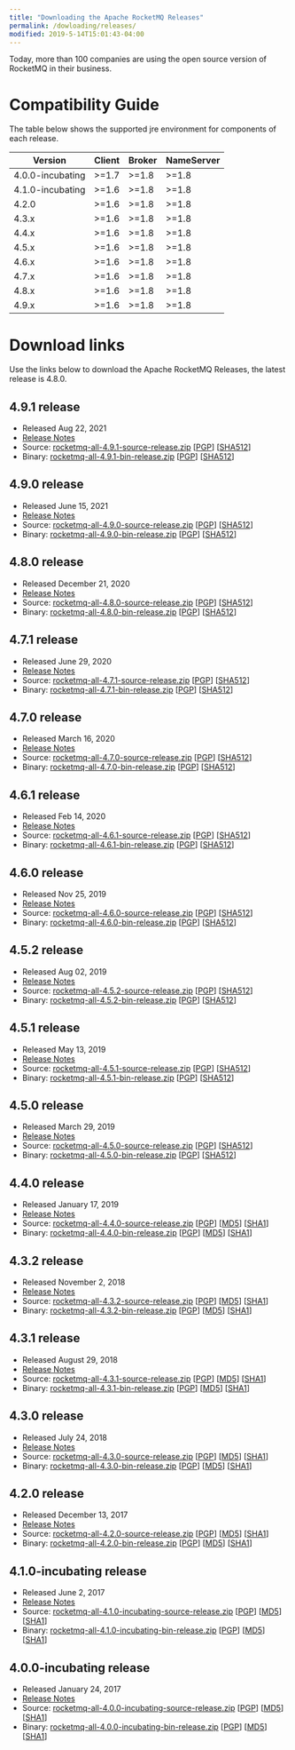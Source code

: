 ```yaml
---
title: "Downloading the Apache RocketMQ Releases"
permalink: /dowloading/releases/
modified: 2019-5-14T15:01:43-04:00
---
```


Today, more than 100 companies are using the 
open source version of RocketMQ in their business.  
 
 
# Compatibility Guide
The table below shows the supported jre environment for components of each release.

| Version | Client | Broker | NameServer |
| --- | --- | --- | --- |
| 4.0.0-incubating | >=1.7 | >=1.8 | >=1.8 |
| 4.1.0-incubating | >=1.6 | >=1.8 | >=1.8 |
| 4.2.0 | >=1.6 | >=1.8 | >=1.8 |
| 4.3.x | >=1.6 | >=1.8 | >=1.8 |
| 4.4.x | >=1.6 | >=1.8 | >=1.8 |
| 4.5.x | >=1.6 | >=1.8 | >=1.8 |
| 4.6.x | >=1.6 | >=1.8 | >=1.8 |
| 4.7.x | >=1.6 | >=1.8 | >=1.8 |
| 4.8.x | >=1.6 | >=1.8 | >=1.8 |
| 4.9.x | >=1.6 | >=1.8 | >=1.8 |


# Download links

Use the links below to download the Apache RocketMQ Releases, the latest release is 4.8.0.

## 4.9.1 release

* Released Aug 22, 2021
* [Release Notes](/release_notes/release-notes-4.9.1)
* Source: [rocketmq-all-4.9.1-source-release.zip](https://www.apache.org/dyn/closer.cgi?path=rocketmq/4.9.1/rocketmq-all-4.9.1-source-release.zip) [[PGP](https://www.apache.org/dist/rocketmq/4.9.1/rocketmq-all-4.9.1-source-release.zip.asc)] [[SHA512](https://www.apache.org/dist/rocketmq/4.9.1/rocketmq-all-4.9.1-source-release.zip.sha512)]
* Binary: [rocketmq-all-4.9.1-bin-release.zip](https://www.apache.org/dyn/closer.cgi?path=rocketmq/4.9.1/rocketmq-all-4.9.1-bin-release.zip) [[PGP](https://www.apache.org/dist/rocketmq/4.9.1/rocketmq-all-4.9.1-bin-release.zip.asc)] [[SHA512](https://www.apache.org/dist/rocketmq/4.9.1/rocketmq-all-4.9.1-bin-release.zip.sha512)]


## 4.9.0 release

* Released June 15, 2021
* [Release Notes](/release_notes/release-notes-4.9.0)
* Source: [rocketmq-all-4.9.0-source-release.zip](https://www.apache.org/dyn/closer.cgi?path=rocketmq/4.9.0/rocketmq-all-4.9.0-source-release.zip) [[PGP](https://www.apache.org/dist/rocketmq/4.9.0/rocketmq-all-4.9.0-source-release.zip.asc)] [[SHA512](https://www.apache.org/dist/rocketmq/4.9.0/rocketmq-all-4.9.0-source-release.zip.sha512)]
* Binary: [rocketmq-all-4.9.0-bin-release.zip](https://www.apache.org/dyn/closer.cgi?path=rocketmq/4.9.0/rocketmq-all-4.9.0-bin-release.zip) [[PGP](https://www.apache.org/dist/rocketmq/4.9.0/rocketmq-all-4.9.0-bin-release.zip.asc)] [[SHA512](https://www.apache.org/dist/rocketmq/4.9.0/rocketmq-all-4.9.0-bin-release.zip.sha512)]

## 4.8.0 release

* Released December 21, 2020
* [Release Notes](/release_notes/release-notes-4.8.0)
* Source: [rocketmq-all-4.8.0-source-release.zip](https://www.apache.org/dyn/closer.cgi?path=rocketmq/4.8.0/rocketmq-all-4.8.0-source-release.zip) [[PGP](https://www.apache.org/dist/rocketmq/4.8.0/rocketmq-all-4.8.0-source-release.zip.asc)] [[SHA512](https://www.apache.org/dist/rocketmq/4.8.0/rocketmq-all-4.8.0-source-release.zip.sha512)]
* Binary: [rocketmq-all-4.8.0-bin-release.zip](https://www.apache.org/dyn/closer.cgi?path=rocketmq/4.8.0/rocketmq-all-4.8.0-bin-release.zip) [[PGP](https://www.apache.org/dist/rocketmq/4.8.0/rocketmq-all-4.8.0-bin-release.zip.asc)] [[SHA512](https://www.apache.org/dist/rocketmq/4.8.0/rocketmq-all-4.8.0-bin-release.zip.sha512)]

## 4.7.1 release

* Released June 29, 2020
* [Release Notes](/release_notes/release-notes-4.7.1)
* Source: [rocketmq-all-4.7.1-source-release.zip](https://archive.apache.org/dist/rocketmq/4.7.1/rocketmq-all-4.7.1-source-release.zip) [[PGP](https://www.apache.org/dist/rocketmq/4.7.1/rocketmq-all-4.7.1-source-release.zip.asc)] [[SHA512](https://www.apache.org/dist/rocketmq/4.7.1/rocketmq-all-4.7.1-source-release.zip.sha512)]
* Binary: [rocketmq-all-4.7.1-bin-release.zip](https://archive.apache.org/dist/rocketmq/4.7.1/rocketmq-all-4.7.1-bin-release.zip) [[PGP](https://www.apache.org/dist/rocketmq/4.7.1/rocketmq-all-4.7.1-bin-release.zip.asc)] [[SHA512](https://www.apache.org/dist/rocketmq/4.7.1/rocketmq-all-4.7.1-bin-release.zip.sha512)]

## 4.7.0 release

* Released March 16, 2020
* [Release Notes](/release_notes/release-notes-4.7.0)
* Source: [rocketmq-all-4.7.0-source-release.zip](https://archive.apache.org/dist/rocketmq/4.7.0/rocketmq-all-4.7.0-source-release.zip) [[PGP](https://www.apache.org/dist/rocketmq/4.7.0/rocketmq-all-4.7.0-source-release.zip.asc)] [[SHA512](https://www.apache.org/dist/rocketmq/4.7.0/rocketmq-all-4.7.0-source-release.zip.sha512)]
* Binary: [rocketmq-all-4.7.0-bin-release.zip](https://archive.apache.org/dist/rocketmq/4.7.0/rocketmq-all-4.7.0-bin-release.zip) [[PGP](https://www.apache.org/dist/rocketmq/4.7.0/rocketmq-all-4.7.0-bin-release.zip.asc)] [[SHA512](https://www.apache.org/dist/rocketmq/4.7.0/rocketmq-all-4.7.0-bin-release.zip.sha512)]

## 4.6.1 release

* Released Feb 14, 2020
* [Release Notes](/release_notes/release-notes-4.6.1)
* Source: [rocketmq-all-4.6.1-source-release.zip](https://archive.apache.org/dist/rocketmq/4.6.1/rocketmq-all-4.6.1-source-release.zip) [[PGP](https://archive.apache.org/dist/rocketmq/4.6.1/rocketmq-all-4.6.1-source-release.zip.asc)] [[SHA512](https://archive.apache.org/dist/rocketmq/4.6.1/rocketmq-all-4.6.1-source-release.zip.sha512)]
* Binary: [rocketmq-all-4.6.1-bin-release.zip](https://archive.apache.org/dist/rocketmq/4.6.1/rocketmq-all-4.6.1-bin-release.zip) [[PGP](https://archive.apache.org/dist/rocketmq/4.6.1/rocketmq-all-4.6.1-bin-release.zip.asc)] [[SHA512](https://archive.apache.org/dist/rocketmq/4.6.1/rocketmq-all-4.6.1-bin-release.zip.sha512)]

## 4.6.0 release

* Released Nov 25, 2019
* [Release Notes](/release_notes/release-notes-4.6.0)
* Source: [rocketmq-all-4.6.0-source-release.zip](https://archive.apache.org/dist/rocketmq/4.6.0/rocketmq-all-4.6.0-source-release.zip) [[PGP](https://archive.apache.org/dist/rocketmq/4.6.0/rocketmq-all-4.6.0-source-release.zip.asc)] [[SHA512](https://archive.apache.org/dist/rocketmq/4.6.0/rocketmq-all-4.6.0-source-release.zip.sha512)]
* Binary: [rocketmq-all-4.6.0-bin-release.zip](https://archive.apache.org/dist/rocketmq/4.6.0/rocketmq-all-4.6.0-bin-release.zip) [[PGP](https://archive.apache.org/dist/rocketmq/4.6.0/rocketmq-all-4.6.0-bin-release.zip.asc)] [[SHA512](https://archive.apache.org/dist/rocketmq/4.6.0/rocketmq-all-4.6.0-bin-release.zip.sha512)]

## 4.5.2 release

* Released Aug 02, 2019
* [Release Notes](/release_notes/release-notes-4.5.2)
* Source: [rocketmq-all-4.5.2-source-release.zip](https://archive.apache.org/dist/rocketmq/4.5.2/rocketmq-all-4.5.2-source-release.zip) [[PGP](https://archive.apache.org/dist/rocketmq/4.5.2/rocketmq-all-4.5.2-source-release.zip.asc)] [[SHA512](https://archive.apache.org/dist/rocketmq/4.5.2/rocketmq-all-4.5.2-source-release.zip.sha512)]
* Binary: [rocketmq-all-4.5.2-bin-release.zip](https://archive.apache.org/dist/rocketmq/4.5.2/rocketmq-all-4.5.2-bin-release.zip) [[PGP](https://archive.apache.org/dist/rocketmq/4.5.2/rocketmq-all-4.5.2-bin-release.zip.asc)] [[SHA512](https://archive.apache.org/dist/rocketmq/4.5.2/rocketmq-all-4.5.2-bin-release.zip.sha512)]

## 4.5.1 release

* Released May 13, 2019
* [Release Notes](/release_notes/release-notes-4.5.1)
* Source: [rocketmq-all-4.5.1-source-release.zip](https://archive.apache.org/dist/rocketmq/4.5.1/rocketmq-all-4.5.1-source-release.zip) [[PGP](https://archive.apache.org/dist/rocketmq/4.5.1/rocketmq-all-4.5.1-source-release.zip.asc)] [[SHA512](https://archive.apache.org/dist/rocketmq/4.5.1/rocketmq-all-4.5.1-source-release.zip.sha512)]
* Binary: [rocketmq-all-4.5.1-bin-release.zip](https://archive.apache.org/dist/rocketmq/4.5.1/rocketmq-all-4.5.1-bin-release.zip) [[PGP](https://archive.apache.org/dist/rocketmq/4.5.1/rocketmq-all-4.5.1-bin-release.zip.asc)] [[SHA512](https://archive.apache.org/dist/rocketmq/4.5.1/rocketmq-all-4.5.1-bin-release.zip.sha512)]

## 4.5.0 release

* Released March 29, 2019
* [Release Notes](/release_notes/release-notes-4.5.0)
* Source: [rocketmq-all-4.5.0-source-release.zip](https://archive.apache.org/dist/rocketmq/4.5.0/rocketmq-all-4.5.0-source-release.zip) [[PGP](https://archive.apache.org/dist/rocketmq/4.5.0/rocketmq-all-4.5.0-source-release.zip.asc)] [[SHA512](https://archive.apache.org/dist/rocketmq/4.5.0/rocketmq-all-4.5.0-source-release.zip.sha512)]
* Binary: [rocketmq-all-4.5.0-bin-release.zip](https://archive.apache.org/dist/rocketmq/4.5.0/rocketmq-all-4.5.0-bin-release.zip) [[PGP](https://archive.apache.org/dist/rocketmq/4.5.0/rocketmq-all-4.5.0-bin-release.zip.asc)] [[SHA512](https://archive.apache.org/dist/rocketmq/4.5.0/rocketmq-all-4.5.0-bin-release.zip.sha512)]

## 4.4.0 release

* Released January 17, 2019
* [Release Notes](/release_notes/release-notes-4.4.0)
* Source: [rocketmq-all-4.4.0-source-release.zip](https://archive.apache.org/dist/rocketmq/4.4.0/rocketmq-all-4.4.0-source-release.zip) [[PGP](https://archive.apache.org/dist/rocketmq/4.4.0/rocketmq-all-4.4.0-source-release.zip.asc)] [[MD5](https://archive.apache.org/dist/rocketmq/4.4.0/rocketmq-all-4.4.0-source-release.zip.md5)] [[SHA1](https://archive.apache.org/dist/rocketmq/4.4.0/rocketmq-all-4.4.0-source-release.zip.sha1)]
* Binary: [rocketmq-all-4.4.0-bin-release.zip](https://archive.apache.org/dist/rocketmq/4.4.0/rocketmq-all-4.4.0-bin-release.zip) [[PGP](https://archive.apache.org/dist/rocketmq/4.4.0/rocketmq-all-4.4.0-bin-release.zip.asc)] [[MD5](https://archive.apache.org/dist/rocketmq/4.4.0/rocketmq-all-4.4.0-bin-release.zip.md5)] [[SHA1](https://archive.apache.org/dist/rocketmq/4.4.0/rocketmq-all-4.4.0-bin-release.zip.sha1)]

## 4.3.2 release

* Released November 2, 2018
* [Release Notes](/release_notes/release-notes-4.3.2)
* Source: [rocketmq-all-4.3.2-source-release.zip](https://archive.apache.org/dist/rocketmq/4.3.2/rocketmq-all-4.3.2-source-release.zip) [[PGP](https://archive.apache.org/dist/rocketmq/4.3.2/rocketmq-all-4.3.2-source-release.zip.asc)] [[MD5](https://archive.apache.org/dist/rocketmq/4.3.2/rocketmq-all-4.3.2-source-release.zip.md5)] [[SHA1](https://archive.apache.org/dist/rocketmq/4.3.2/rocketmq-all-4.3.2-source-release.zip.sha1)]
* Binary: [rocketmq-all-4.3.2-bin-release.zip](https://archive.apache.org/dist/rocketmq/4.3.2/rocketmq-all-4.3.2-bin-release.zip) [[PGP](https://archive.apache.org/dist/rocketmq/4.3.2/rocketmq-all-4.3.2-bin-release.zip.asc)] [[MD5](https://archive.apache.org/dist/rocketmq/4.3.2/rocketmq-all-4.3.2-bin-release.zip.md5)] [[SHA1](https://archive.apache.org/dist/rocketmq/4.3.2/rocketmq-all-4.3.2-bin-release.zip.sha1)]

## 4.3.1 release

* Released August 29, 2018
* [Release Notes](/release_notes/release-notes-4.3.1)
* Source: [rocketmq-all-4.3.1-source-release.zip](https://archive.apache.org/dist/rocketmq/4.3.1/rocketmq-all-4.3.1-source-release.zip) [[PGP](https://archive.apache.org/dist/rocketmq/4.3.1/rocketmq-all-4.3.1-source-release.zip.asc)] [[MD5](https://archive.apache.org/dist/rocketmq/4.3.1/rocketmq-all-4.3.1-source-release.zip.md5)] [[SHA1](https://archive.apache.org/dist/rocketmq/4.3.1/rocketmq-all-4.3.1-source-release.zip.sha1)]
* Binary: [rocketmq-all-4.3.1-bin-release.zip](https://archive.apache.org/dist/rocketmq/4.3.1/rocketmq-all-4.3.1-bin-release.zip) [[PGP](https://archive.apache.org/dist/rocketmq/4.3.1/rocketmq-all-4.3.1-bin-release.zip.asc)] [[MD5](https://archive.apache.org/dist/rocketmq/4.3.1/rocketmq-all-4.3.1-bin-release.zip.md5)] [[SHA1](https://archive.apache.org/dist/rocketmq/4.3.1/rocketmq-all-4.3.1-bin-release.zip.sha1)]

## 4.3.0 release

* Released July 24, 2018
* [Release Notes](/release_notes/release-notes-4.3.0)
* Source: [rocketmq-all-4.3.0-source-release.zip](https://archive.apache.org/dist/rocketmq/4.3.0/rocketmq-all-4.3.0-source-release.zip) [[PGP](https://archive.apache.org/dist/rocketmq/4.3.0/rocketmq-all-4.3.0-source-release.zip.asc)] [[MD5](https://archive.apache.org/dist/rocketmq/4.3.0/rocketmq-all-4.3.0-source-release.zip.md5)] [[SHA1](https://archive.apache.org/dist/rocketmq/4.3.0/rocketmq-all-4.3.0-source-release.zip.sha1)]
* Binary: [rocketmq-all-4.3.0-bin-release.zip](https://archive.apache.org/dist/rocketmq/4.3.0/rocketmq-all-4.3.0-bin-release.zip) [[PGP](https://archive.apache.org/dist/rocketmq/4.3.0/rocketmq-all-4.3.0-bin-release.zip.asc)] [[MD5](https://archive.apache.org/dist/rocketmq/4.3.0/rocketmq-all-4.3.0-bin-release.zip.md5)] [[SHA1](https://archive.apache.org/dist/rocketmq/4.3.0/rocketmq-all-4.3.0-bin-release.zip.sha1)]


## 4.2.0 release

* Released December 13, 2017
* [Release Notes](/release_notes/release-notes-4.2.0)
* Source: [rocketmq-all-4.2.0-source-release.zip](https://archive.apache.org/dist/rocketmq/4.2.0/rocketmq-all-4.2.0-source-release.zip) [[PGP](https://archive.apache.org/dist/rocketmq/4.2.0/rocketmq-all-4.2.0-source-release.zip.asc)] [[MD5](https://archive.apache.org/dist/rocketmq/4.2.0/rocketmq-all-4.2.0-source-release.zip.md5)] [[SHA1](https://archive.apache.org/dist/rocketmq/4.2.0/rocketmq-all-4.2.0-source-release.zip.sha1)]
* Binary: [rocketmq-all-4.2.0-bin-release.zip](https://archive.apache.org/dist/rocketmq/4.2.0/rocketmq-all-4.2.0-bin-release.zip) [[PGP](https://archive.apache.org/dist/rocketmq/4.2.0/rocketmq-all-4.2.0-bin-release.zip.asc)] [[MD5](https://archive.apache.org/dist/rocketmq/4.2.0/rocketmq-all-4.2.0-bin-release.zip.md5)] [[SHA1](https://archive.apache.org/dist/rocketmq/4.2.0/rocketmq-all-4.2.0-bin-release.zip.sha1)]

## 4.1.0-incubating release

* Released June 2, 2017
* [Release Notes](/release_notes/release-notes-4.1.0-incubating)
* Source: [rocketmq-all-4.1.0-incubating-source-release.zip](https://archive.apache.org/dist/rocketmq/4.1.0-incubating/rocketmq-all-4.1.0-incubating-source-release.zip) [[PGP](https://archive.apache.org/dist/rocketmq/4.1.0-incubating/rocketmq-all-4.1.0-incubating-source-release.zip.asc)] [[MD5](https://archive.apache.org/dist/rocketmq/4.1.0-incubating/rocketmq-all-4.1.0-incubating-source-release.zip.md5)] [[SHA1](https://archive.apache.org/dist/rocketmq/4.1.0-incubating/rocketmq-all-4.1.0-incubating-source-release.zip.sha1)]
* Binary: [rocketmq-all-4.1.0-incubating-bin-release.zip](https://archive.apache.org/dist/rocketmq/4.1.0-incubating/rocketmq-all-4.1.0-incubating-bin-release.zip) [[PGP](https://archive.apache.org/dist/rocketmq/4.1.0-incubating/rocketmq-all-4.1.0-incubating-bin-release.zip.asc)] [[MD5](https://archive.apache.org/dist/rocketmq/4.1.0-incubating/rocketmq-all-4.1.0-incubating-bin-release.zip.md5)] [[SHA1](https://archive.apache.org/dist/rocketmq/4.1.0-incubating/rocketmq-all-4.1.0-incubating-bin-release.zip.sha1)]

## 4.0.0-incubating release

* Released January 24, 2017
* [Release Notes](/release_notes/release-notes-4.0.0-incubating)
* Source: [rocketmq-all-4.0.0-incubating-source-release.zip](https://archive.apache.org/dist/rocketmq/4.0.0-incubating/rocketmq-all-4.0.0-incubating-source-release.zip) [[PGP](https://archive.apache.org/dist/rocketmq/4.0.0-incubating/rocketmq-all-4.0.0-incubating-source-release.zip.asc)] [[MD5](https://archive.apache.org/dist/rocketmq/4.0.0-incubating/rocketmq-all-4.0.0-incubating-source-release.zip.md5)] [[SHA1](https://archive.apache.org/dist/rocketmq/4.0.0-incubating/rocketmq-all-4.0.0-incubating-source-release.zip.sha1)]
* Binary: [rocketmq-all-4.0.0-incubating-bin-release.zip](https://archive.apache.org/dist/rocketmq/4.0.0-incubating/rocketmq-all-4.0.0-incubating-bin-release.zip) [[PGP](https://archive.apache.org/dist/rocketmq/4.0.0-incubating/rocketmq-all-4.0.0-incubating-bin-release.zip.asc)] [[MD5](https://archive.apache.org/dist/rocketmq/4.0.0-incubating/rocketmq-all-4.0.0-incubating-bin-release.zip.md5)] [[SHA1](https://archive.apache.org/dist/rocketmq/4.0.0-incubating/rocketmq-all-4.0.0-incubating-bin-release.zip.sha1)]

